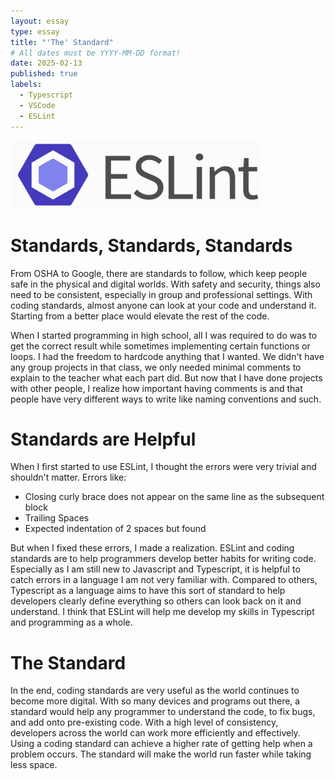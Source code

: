 ```yaml
---
layout: essay
type: essay
title: "'The' Standard"
# All dates must be YYYY-MM-DD format!
date: 2025-02-13
published: true
labels:
  - Typescript
  - VSCode
  - ESLint
---
```


<img width="400px" class="rounded float-start pe-4" src="../img/codestandards/ESLint-logo.png">


# Standards, Standards, Standards
From OSHA to Google, there are standards to follow, which keep people safe in the physical and digital worlds. With safety and security, things also need to be consistent, especially in group and professional settings. With coding standards, almost anyone can look at your code and understand it. Starting from a better place would elevate the rest of the code. 

When I started programming in high school, all I was required to do was to get the correct result while sometimes implementing certain functions or loops. I had the freedom to hardcode anything that I wanted. We didn't have any group projects in that class, we only needed minimal comments to explain to the teacher what each part did. But now that I have done projects with other people, I realize how important having comments is and that people have very different ways to write like naming conventions and such.

# Standards are Helpful
When I first started to use ESLint, I thought the errors were very trivial and shouldn't matter. Errors like: 
- Closing curly brace does not appear on the same line as the subsequent block
- Trailing Spaces
- Expected indentation of 2 spaces but found

But when I fixed these errors, I made a realization. ESLint and coding standards are to help programmers develop better habits for writing code. Especially as I am still new to Javascript and Typescript, it is helpful to catch errors in a language I am not very familiar with. Compared to others, Typescript as a language aims to have this sort of standard to help developers clearly define everything so others can look back on it and understand. I think that ESLint will help me develop my skills in Typescript and programming as a whole. 

# The Standard
In the end, coding standards are very useful as the world continues to become more digital. With so many devices and programs out there, a standard would help any programmer to understand the code, to fix bugs, and add onto pre-existing code. With a high level of consistency, developers across the world can work more efficiently and effectively. Using a coding standard can achieve a higher rate of getting help when a problem occurs. The standard will make the world run faster while taking less space. 

